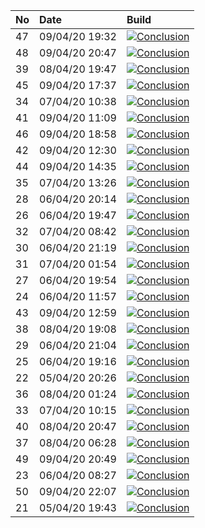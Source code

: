 | No | Date           | Build                                                                                                                                                                  |
| :- | :------------- | :--------------------------------------------------------------------------------------------------------------------------------------------------------------------- |
| 47 | 09/04/20 19:32 | [![Conclusion](https://img.shields.io/badge/build-fail-red)](https://github.com/e2e-boilerplate/cypress-es-modules-cucumber-chai-expect/actions/runs/74816966)         |
| 48 | 09/04/20 20:47 | [![Conclusion](https://img.shields.io/badge/build-pass-brightgreen)](https://github.com/e2e-boilerplate/cypress-es-modules-cucumber-chai-expect/actions/runs/74874733) |
| 39 | 08/04/20 19:47 | [![Conclusion](https://img.shields.io/badge/build-pass-brightgreen)](https://github.com/e2e-boilerplate/cypress-es-modules-cucumber-chai-expect/actions/runs/73981782) |
| 45 | 09/04/20 17:37 | [![Conclusion](https://img.shields.io/badge/build-pass-brightgreen)](https://github.com/e2e-boilerplate/cypress-es-modules-cucumber-chai-expect/actions/runs/74770254) |
| 34 | 07/04/20 10:38 | [![Conclusion](https://img.shields.io/badge/build-pass-brightgreen)](https://github.com/e2e-boilerplate/cypress-es-modules-cucumber-chai-expect/actions/runs/72771040) |
| 41 | 09/04/20 11:09 | [![Conclusion](https://img.shields.io/badge/build-pass-brightgreen)](https://github.com/e2e-boilerplate/cypress-es-modules-cucumber-chai-expect/actions/runs/74516712) |
| 46 | 09/04/20 18:58 | [![Conclusion](https://img.shields.io/badge/build-pass-brightgreen)](https://github.com/e2e-boilerplate/cypress-es-modules-cucumber-chai-expect/actions/runs/74811541) |
| 42 | 09/04/20 12:30 | [![Conclusion](https://img.shields.io/badge/build-pass-brightgreen)](https://github.com/e2e-boilerplate/cypress-es-modules-cucumber-chai-expect/actions/runs/74573119) |
| 44 | 09/04/20 14:35 | [![Conclusion](https://img.shields.io/badge/build-pass-brightgreen)](https://github.com/e2e-boilerplate/cypress-es-modules-cucumber-chai-expect/actions/runs/74655344) |
| 35 | 07/04/20 13:26 | [![Conclusion](https://img.shields.io/badge/build-pass-brightgreen)](https://github.com/e2e-boilerplate/cypress-es-modules-cucumber-chai-expect/actions/runs/72899444) |
| 28 | 06/04/20 20:14 | [![Conclusion](https://img.shields.io/badge/build-pass-brightgreen)](https://github.com/e2e-boilerplate/cypress-es-modules-cucumber-chai-expect/actions/runs/72273908) |
| 26 | 06/04/20 19:47 | [![Conclusion](https://img.shields.io/badge/build-pass-brightgreen)](https://github.com/e2e-boilerplate/cypress-es-modules-cucumber-chai-expect/actions/runs/72248599) |
| 32 | 07/04/20 08:42 | [![Conclusion](https://img.shields.io/badge/build-fail-red)](https://github.com/e2e-boilerplate/cypress-es-modules-cucumber-chai-expect/actions/runs/72685302)         |
| 30 | 06/04/20 21:19 | [![Conclusion](https://img.shields.io/badge/build-pass-brightgreen)](https://github.com/e2e-boilerplate/cypress-es-modules-cucumber-chai-expect/actions/runs/72305525) |
| 31 | 07/04/20 01:54 | [![Conclusion](https://img.shields.io/badge/build-pass-brightgreen)](https://github.com/e2e-boilerplate/cypress-es-modules-cucumber-chai-expect/actions/runs/72427318) |
| 27 | 06/04/20 19:54 | [![Conclusion](https://img.shields.io/badge/build-pass-brightgreen)](https://github.com/e2e-boilerplate/cypress-es-modules-cucumber-chai-expect/actions/runs/72249917) |
| 24 | 06/04/20 11:57 | [![Conclusion](https://img.shields.io/badge/build-pass-brightgreen)](https://github.com/e2e-boilerplate/cypress-es-modules-cucumber-chai-expect/actions/runs/71896737) |
| 43 | 09/04/20 12:59 | [![Conclusion](https://img.shields.io/badge/build-pass-brightgreen)](https://github.com/e2e-boilerplate/cypress-es-modules-cucumber-chai-expect/actions/runs/74588734) |
| 38 | 08/04/20 19:08 | [![Conclusion](https://img.shields.io/badge/build-pass-brightgreen)](https://github.com/e2e-boilerplate/cypress-es-modules-cucumber-chai-expect/actions/runs/73966791) |
| 29 | 06/04/20 21:04 | [![Conclusion](https://img.shields.io/badge/build-pass-brightgreen)](https://github.com/e2e-boilerplate/cypress-es-modules-cucumber-chai-expect/actions/runs/72295953) |
| 25 | 06/04/20 19:16 | [![Conclusion](https://img.shields.io/badge/build-pass-brightgreen)](https://github.com/e2e-boilerplate/cypress-es-modules-cucumber-chai-expect/actions/runs/72236315) |
| 22 | 05/04/20 20:26 | [![Conclusion](https://img.shields.io/badge/build-pass-brightgreen)](https://github.com/e2e-boilerplate/cypress-es-modules-cucumber-chai-expect/actions/runs/71414352) |
| 36 | 08/04/20 01:24 | [![Conclusion](https://img.shields.io/badge/build-pass-brightgreen)](https://github.com/e2e-boilerplate/cypress-es-modules-cucumber-chai-expect/actions/runs/73288476) |
| 33 | 07/04/20 10:15 | [![Conclusion](https://img.shields.io/badge/build-pass-brightgreen)](https://github.com/e2e-boilerplate/cypress-es-modules-cucumber-chai-expect/actions/runs/72761126) |
| 40 | 08/04/20 20:47 | [![Conclusion](https://img.shields.io/badge/build-pass-brightgreen)](https://github.com/e2e-boilerplate/cypress-es-modules-cucumber-chai-expect/actions/runs/74020705) |
| 37 | 08/04/20 06:28 | [![Conclusion](https://img.shields.io/badge/build-pass-brightgreen)](https://github.com/e2e-boilerplate/cypress-es-modules-cucumber-chai-expect/actions/runs/73467757) |
| 49 | 09/04/20 20:49 | [![Conclusion](https://img.shields.io/badge/build-pass-brightgreen)](https://github.com/e2e-boilerplate/cypress-es-modules-cucumber-chai-expect/actions/runs/74875685) |
| 23 | 06/04/20 08:27 | [![Conclusion](https://img.shields.io/badge/build-pass-brightgreen)](https://github.com/e2e-boilerplate/cypress-es-modules-cucumber-chai-expect/actions/runs/71793314) |
| 50 | 09/04/20 22:07 | [![Conclusion](https://img.shields.io/badge/build-pass-brightgreen)](https://github.com/e2e-boilerplate/cypress-es-modules-cucumber-chai-expect/actions/runs/74916788) |
| 21 | 05/04/20 19:43 | [![Conclusion](https://img.shields.io/badge/build-pass-brightgreen)](https://github.com/e2e-boilerplate/cypress-es-modules-cucumber-chai-expect/actions/runs/71385109) |